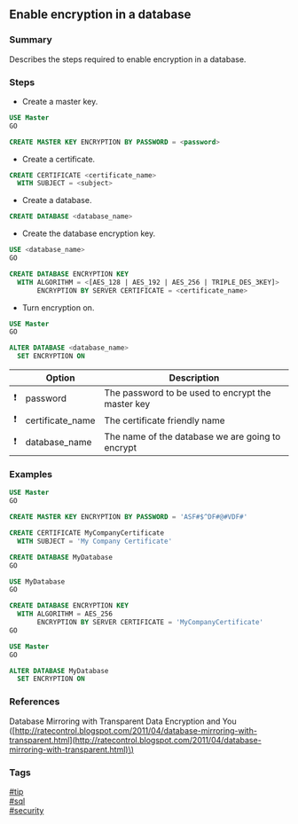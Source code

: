 ## Enable encryption in a database

### Summary
Describes the steps required to enable encryption in a database.

### Steps
- Create a master key.  
```sql
USE Master
GO

CREATE MASTER KEY ENCRYPTION BY PASSWORD = <password>
```
  
- Create a certificate.  
```sql
CREATE CERTIFICATE <certificate_name>
  WITH SUBJECT = <subject>
```

- Create a database.  
```sql
CREATE DATABASE <database_name>
```

- Create the database encryption key.  
```sql
USE <database_name>
GO

CREATE DATABASE ENCRYPTION KEY
  WITH ALGORITHM = <[AES_128 | AES_192 | AES_256 | TRIPLE_DES_3KEY]>
       ENCRYPTION BY SERVER CERTIFICATE = <certificate_name>
```

- Turn encryption on.  
```sql
USE Master
GO

ALTER DATABASE <database_name>
  SET ENCRYPTION ON
```

|               | Option           | Description                                       |
| :-----------: | ---------------- | ------------------------------------------------- |
| :exclamation: | password         | The password to be used to encrypt the master key |
| :exclamation: | certificate_name | The certificate friendly name                     |
| :exclamation: | database_name    | The name of the database we are going to encrypt  |

### Examples
```sql
USE Master
GO

CREATE MASTER KEY ENCRYPTION BY PASSWORD = 'ASF#$^DF#@#VDF#'

CREATE CERTIFICATE MyCompanyCertificate
  WITH SUBJECT = 'My Company Certificate'

CREATE DATABASE MyDatabase
GO

USE MyDatabase
GO

CREATE DATABASE ENCRYPTION KEY
  WITH ALGORITHM = AES_256
       ENCRYPTION BY SERVER CERTIFICATE = 'MyCompanyCertificate'
GO

USE Master
GO

ALTER DATABASE MyDatabase
  SET ENCRYPTION ON
```

### References
Database Mirroring with Transparent Data Encryption and You  \([http://ratecontrol.blogspot.com/2011/04/database-mirroring-with-transparent.html](http://ratecontrol.blogspot.com/2011/04/database-mirroring-with-transparent.html)\)

### Tags
[#tip](../../tips.md)  
[#sql](../sql.md)  
[#security](security.md)